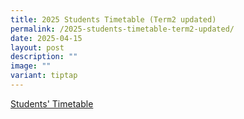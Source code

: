 ```yaml
---
title: 2025 Students Timetable (Term2 updated)
permalink: /2025-students-timetable-term2-updated/
date: 2025-04-15
layout: post
description: ""
image: ""
variant: tiptap
---
```

<p><a href="https://www.geylangmethodistsec.moe.edu.sg/students/timetable/" rel="noopener nofollow" target="_blank">Students' Timetable</a>
</p>